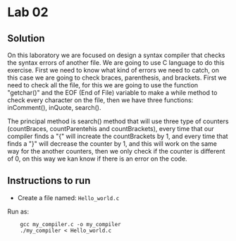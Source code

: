 # Lab 02

## Solution


On this laboratory we are focused on design a syntax compiler that checks the syntax errors
of another file. We are going to use C language to do this exercise. First we need to know 
what kind of errors we need to catch, on this case we are going to check braces, parenthesis, 
and brackets. First we need to check all the file, for this we are going to use the function 
"getchar()" and the EOF (End of File) variable to make a while method to check every character 
on the file, then we have three functions: inComment(), inQuote, search().

The principal method is search() method that will use three type of counters (countBraces, 
countParentehis and countBrackets), every time that our compiler finds a "{" will increate 
the countBrackets by 1, and every time that finds a "}" will decrease the counter by 1, and 
this will work on the same way for the another counters, then we only check if the counter is 
different of 0, on this way we kan know if there is an error on the code.


## Instructions to run 

* Create a file named:
```Hello_world.c```

Run as:

```
    gcc my_compiler.c -o my_compiler
    ./my_compiler < Hello_world.c

```

